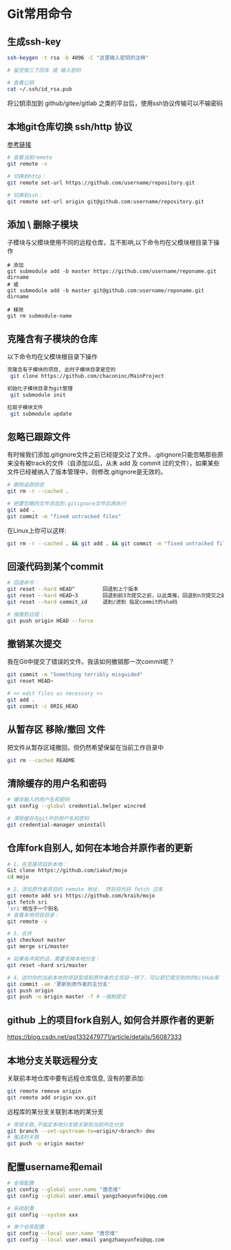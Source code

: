 # Git常用命令


<!--more-->

## 生成ssh-key

```bash
ssh-keygen -t rsa -b 4096 -C "这里输入密钥的注释"

# 留空按三下回车 或 输入密码

# 查看公钥
cat ~/.ssh/id_rsa.pub
```

将公钥添加到 github/gitee/gitlab 之类的平台后，使用ssh协议传输可以不输密码

## 本地git仓库切换 ssh/http 协议
[参考链接](https://blog.csdn.net/yimingsilence/article/details/79980070 )
```bash
# 查看当前remote
git remote -v

# 切换到http：
git remote set-url https://github.com/username/repository.git

# 切换到ssh：
git remote set-url origin git@github.com:username/repository.git
```

## 添加 \ 删除子模块

子模块与父模块使用不同的远程仓库，互不影响,以下命令均在父模块根目录下操作
```shell scriptusername
# 添加
git submodule add -b master https://github.com/username/reponame.git dirname
# 或
git submodule add -b master git@github.com:username/reponame.git dirname

# 移除
git rm submodule-name
```

## 克隆含有子模块的仓库

以下命令均在父模块根目录下操作
```bash
克隆含有子模块的项目, 此时子模块目录是空的
 git clone https://github.com/chaconinc/MainProject

初始化子模块目录为git管理
 git submodule init

拉取子模块文件
 git submodule update
```

## 忽略已跟踪文件

有时候我们添加.gitignore文件之前已经提交过了文件。.gitignore只能忽略那些原来没有被track的文件（自添加以后，从未 add 及 commit 过的文件），如果某些文件已经被纳入了版本管理中，则修改.gitignore是无效的。
```bash
# 删除追踪状态
git rm -r --cached . 

# 把要忽略的文件添加到.gitignore文件后再执行
git add . 
git commit -m "fixed untracked files"
```
在Linux上你可以这样:
```bash
git rm -r --cached . && git add . && git commit -m "fixed untracked files"
```

## 回滚代码到某个commit

```bash
# 回退命令：
git reset --hard HEAD^         回退到上个版本
git reset --hard HEAD~3        回退到前3次提交之前，以此类推，回退到n次提交之前
git reset --hard commit_id     退到/进到 指定commit的sha码

# 强推到远程：
git push origin HEAD --force

```

## 撤销某次提交

我在Git中提交了错误的文件。我该如何撤销那一次commit呢？

```bash
git commit -m "Something terribly misguided"
git reset HEAD~

# << edit files as necessary >>
git add .
git commit -c ORIG_HEAD
```

## 从暂存区 移除/撤回 文件

把文件从暂存区域撤回，但仍然希望保留在当前工作目录中
```bash
git rm --cached README
```

## 清除缓存的用户名和密码

```bash
# 缓存输入的用户名和密码
git config --global credential.helper wincred

# 清除缓存在git中的用户名和密码
git credential-manager uninstall
```

## 仓库fork自别人, 如何在本地合并原作者的更新

```bash
# 1、先克隆项目到本地： 
Git clone https://github.com/iakuf/mojo 
cd mojo 

# 2、添加原作者项目的 remote 地址， 然后将代码 fetch 过来 
git remote add sri https://github.com/kraih/mojo 
git fetch sri 
'sri'相当于一个别名 
# 查看本地项目目录： 
git remote -v 

# 3、合并 
git checkout master 
git merge sri/master 

# 如果有冲突的话，需要丢掉本地分支： 
git reset –hard sri/master 

# 4、这时你的当前本地的项目变成和原作者的主项目一样了，可以把它提交到你的GitHub库 
git commit -am '更新到原作者的主分支' 
git push origin 
git push -u origin master -f # –强制提交

```

## github 上的项目fork自别人, 如何合并原作者的更新

https://blog.csdn.net/qq1332479771/article/details/56087333

## 本地分支关联远程分支

关联前本地仓库中要有远程仓库信息, 没有的要添加:
```bash
git remote remove origin
git remote add origin xxx.git
```

远程库的某分支关联到本地的某分支
```bash
# 常规关联,不指定本地分支就关联到当前所在分支
git branch --set-upstream-to=origin/<branch> dev
# 推送时关联
git push -u origin master
```

## 配置username和email

```bash
# 全局配置
git config --global user.name "唐忠维"
git config --global user.email yangzhaoyunfei@qq.com

# 系统配置
git config --system xxx

# 单个仓库配置
git config --local user.name "唐忠维"
git config --local user.email yangzhaoyunfei@qq.com
```
